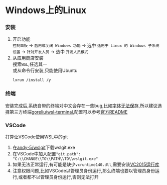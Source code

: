 # Windows上的Linux
### 安装
1. 开启功能  
`控制面板` -> `启用或关闭 Windows 功能` -> 选中 `适用于 Linux 的 Windows 子系统`  
`设置` -> `针对开发人员` -> 选中 `开发人员模式`
2. 从应用商店安装  
搜索`WSL`,任选其一  
或从命令行安装,只能使用Ubuntu
    ```
    lxrun /install /y
    ```
### 终端
安装完成后,系统自带的终端对中文会存在一些bug,比如[字体无法保存](https://github.com/Microsoft/WSL/issues/2463),所以建议选择第三方终端[goreliu/wsl-terminal](https://github.com/goreliu/wsl-terminal),配置可以参考[官方README](https://goreliu.github.io/wsl-terminal/README.zh_CN.html)
### VSCode
打算让VSCode使用WSL中的git
1. 在[andy-5/wslgit](https://github.com/andy-5/wslgit)下载wslgit.exe
2. 在VSCode中加入配置`"git.path": "C:\\CHANGE\\TO\\PATH\\TO\\wslgit.exe"`
3. 如果无法正常运行,有可能是缺少`vcruntime140.dll`,需要安装[VC2015运行库](https://www.microsoft.com/en-us/download/confirmation.aspx?id=48145)
4. 注意权限问题,比如VSCode以管理员身份运行,那么终端也要以管理员身份运行,或者都不以管理员身份运行,否则无法打开